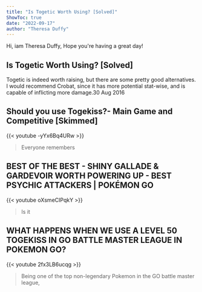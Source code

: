 ```yaml
---
title: "Is Togetic Worth Using? [Solved]"
ShowToc: true 
date: "2022-09-17"
author: "Theresa Duffy" 
---
```


Hi, iam Theresa Duffy, Hope you're having a great day!
## Is Togetic Worth Using? [Solved]
Togetic is indeed worth raising, but there are some pretty good alternatives. I would recommend Crobat, since it has more potential stat-wise, and is capable of inflicting more damage.30 Aug 2016

## Should you use Togekiss?- Main Game and Competitive [Skimmed]
{{< youtube -yYx6Bq4URw >}}
>Everyone remembers 

## BEST OF THE BEST - SHINY GALLADE & GARDEVOIR WORTH POWERING UP - BEST PSYCHIC ATTACKERS | POKÉMON GO
{{< youtube oXsmeCIPqkY >}}
>Is it 

## WHAT HAPPENS WHEN WE USE A LEVEL 50 TOGEKISS IN GO BATTLE MASTER LEAGUE IN POKEMON GO?
{{< youtube 2fx3LB6ucqg >}}
>Being one of the top non-legendary Pokemon in the GO battle master league, 

